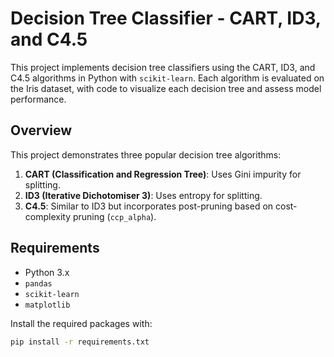 # Decision Tree Classifier - CART, ID3, and C4.5

This project implements decision tree classifiers using the CART, ID3, and C4.5 algorithms in Python with `scikit-learn`. Each algorithm is evaluated on the Iris dataset, with code to visualize each decision tree and assess model performance.

## Overview
This project demonstrates three popular decision tree algorithms:
1. **CART (Classification and Regression Tree)**: Uses Gini impurity for splitting.
2. **ID3 (Iterative Dichotomiser 3)**: Uses entropy for splitting.
3. **C4.5**: Similar to ID3 but incorporates post-pruning based on cost-complexity pruning (`ccp_alpha`).

## Requirements
- Python 3.x
- `pandas`
- `scikit-learn`
- `matplotlib`

Install the required packages with:
```bash
pip install -r requirements.txt
